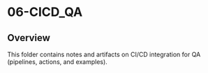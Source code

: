 # 06-CICD_QA

## Overview
This folder contains notes and artifacts on CI/CD integration for QA (pipelines, actions, and examples).
